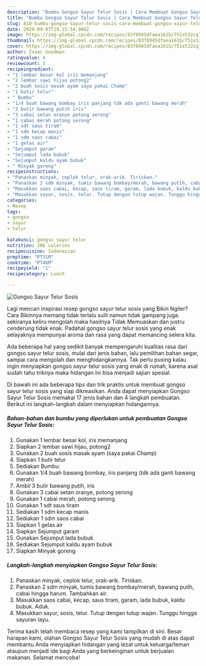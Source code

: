 ```yaml
---
description: "Bumbu Gongso Sayur Telur Sosis | Cara Membuat Gongso Sayur Telur Sosis Yang Enak Dan Mudah"
title: "Bumbu Gongso Sayur Telur Sosis | Cara Membuat Gongso Sayur Telur Sosis Yang Enak Dan Mudah"
slug: 810-bumbu-gongso-sayur-telur-sosis-cara-membuat-gongso-sayur-telur-sosis-yang-enak-dan-mudah
date: 2020-09-07T19:15:54.986Z
image: https://img-global.cpcdn.com/recipes/83f8945dfaea161b/751x532cq70/gongso-sayur-telur-sosis-foto-resep-utama.jpg
thumbnail: https://img-global.cpcdn.com/recipes/83f8945dfaea161b/751x532cq70/gongso-sayur-telur-sosis-foto-resep-utama.jpg
cover: https://img-global.cpcdn.com/recipes/83f8945dfaea161b/751x532cq70/gongso-sayur-telur-sosis-foto-resep-utama.jpg
author: Isaac Goodman
ratingvalue: 4
reviewcount: 3
recipeingredient:
- "1 lembar besar kol iris memanjang"
- "2 lembar sawi hijau potong2"
- "2 buah sosis masak ayam saya pakai Champ"
- "1 butir telur"
- " Bumbu"
- "1/4 buah bawang bombay iris panjang tdk ada ganti bawang merah"
- "3 butir bawang putih iris"
- "3 cabai setan oranye potong serong"
- "1 cabai merah potong serong"
- "1 sdt saus tiram"
- "1 sdm kecap manis"
- "1 sdm saos cabai"
- "1 gelas air"
- "Sejumput garam"
- "Sejumput lada bubuk"
- "Sejumput kaldu ayam bubuk"
- " Minyak goreng"
recipeinstructions:
- "Panaskan minyak, ceplok telur, orak-arik. Tiriskan."
- "Panaskan 2 sdm minyak, tumis bawang bombay/merah, bawang putih, cabai hingga harum. Tambahkan air."
- "Masukkan saos cabai, kecap, saus tiram, garam, lada bubuk, kaldu bubuk. Aduk."
- "Masukkan sayur, sosis, telur. Tutup dengan tutup wajan. Tunggu hingga sayuran layu."
categories:
- Resep
tags:
- gongso
- sayur
- telur

katakunci: gongso sayur telur 
nutrition: 206 calories
recipecuisine: Indonesian
preptime: "PT31M"
cooktime: "PT46M"
recipeyield: "1"
recipecategory: Lunch

---
```



![Gongso Sayur Telur Sosis](https://img-global.cpcdn.com/recipes/83f8945dfaea161b/751x532cq70/gongso-sayur-telur-sosis-foto-resep-utama.jpg)

Lagi mencari inspirasi resep gongso sayur telur sosis yang Bikin Ngiler? Cara Bikinnya memang tidak terlalu sulit namun tidak gampang juga. sekiranya keliru mengolah maka hasilnya Tidak Memuaskan dan justru cenderung tidak enak. Padahal gongso sayur telur sosis yang enak selayaknya mempunyai aroma dan rasa yang dapat memancing selera kita.

Ada beberapa hal yang sedikit banyak mempengaruhi kualitas rasa dari gongso sayur telur sosis, mulai dari jenis bahan, lalu pemilihan bahan segar, sampai cara mengolah dan menghidangkannya. Tak perlu pusing kalau ingin menyiapkan gongso sayur telur sosis yang enak di rumah, karena asal sudah tahu triknya maka hidangan ini bisa menjadi sajian spesial.




Di bawah ini ada beberapa tips dan trik praktis untuk membuat gongso sayur telur sosis yang siap dikreasikan. Anda dapat menyiapkan Gongso Sayur Telur Sosis memakai 17 jenis bahan dan 4 langkah pembuatan. Berikut ini langkah-langkah dalam menyiapkan hidangannya.

<!--inarticleads1-->

##### Bahan-bahan dan bumbu yang diperlukan untuk pembuatan Gongso Sayur Telur Sosis:

1. Gunakan 1 lembar besar kol, iris memanjang
1. Siapkan 2 lembar sawi hijau, potong2
1. Gunakan 2 buah sosis masak ayam (saya pakai Champ)
1. Siapkan 1 butir telur
1. Sediakan  Bumbu:
1. Gunakan 1/4 buah bawang bombay, iris panjang (tdk ada ganti bawang merah)
1. Ambil 3 butir bawang putih, iris
1. Gunakan 3 cabai setan oranye, potong serong
1. Gunakan 1 cabai merah, potong serong
1. Gunakan 1 sdt saus tiram
1. Sediakan 1 sdm kecap manis
1. Sediakan 1 sdm saos cabai
1. Siapkan 1 gelas air
1. Siapkan Sejumput garam
1. Gunakan Sejumput lada bubuk
1. Sediakan Sejumput kaldu ayam bubuk
1. Siapkan  Minyak goreng




<!--inarticleads2-->

##### Langkah-langkah menyiapkan Gongso Sayur Telur Sosis:

1. Panaskan minyak, ceplok telur, orak-arik. Tiriskan.
1. Panaskan 2 sdm minyak, tumis bawang bombay/merah, bawang putih, cabai hingga harum. Tambahkan air.
1. Masukkan saos cabai, kecap, saus tiram, garam, lada bubuk, kaldu bubuk. Aduk.
1. Masukkan sayur, sosis, telur. Tutup dengan tutup wajan. Tunggu hingga sayuran layu.




Terima kasih telah membaca resep yang kami tampilkan di sini. Besar harapan kami, olahan Gongso Sayur Telur Sosis yang mudah di atas dapat membantu Anda menyiapkan hidangan yang lezat untuk keluarga/teman ataupun menjadi ide bagi Anda yang berkeinginan untuk berjualan makanan. Selamat mencoba!

